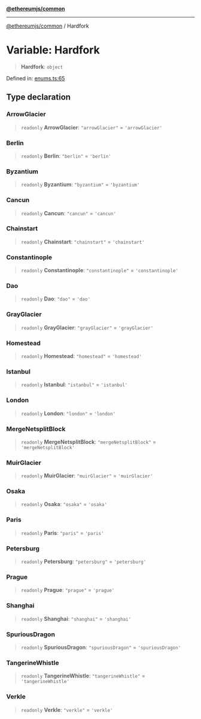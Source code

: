 [**@ethereumjs/common**](../README.md)

***

[@ethereumjs/common](../README.md) / Hardfork

# Variable: Hardfork

> **Hardfork**: `object`

Defined in: [enums.ts:65](https://github.com/ethereumjs/ethereumjs-monorepo/blob/master/packages/common/src/enums.ts#L65)

## Type declaration

### ArrowGlacier

> `readonly` **ArrowGlacier**: `"arrowGlacier"` = `'arrowGlacier'`

### Berlin

> `readonly` **Berlin**: `"berlin"` = `'berlin'`

### Byzantium

> `readonly` **Byzantium**: `"byzantium"` = `'byzantium'`

### Cancun

> `readonly` **Cancun**: `"cancun"` = `'cancun'`

### Chainstart

> `readonly` **Chainstart**: `"chainstart"` = `'chainstart'`

### Constantinople

> `readonly` **Constantinople**: `"constantinople"` = `'constantinople'`

### Dao

> `readonly` **Dao**: `"dao"` = `'dao'`

### GrayGlacier

> `readonly` **GrayGlacier**: `"grayGlacier"` = `'grayGlacier'`

### Homestead

> `readonly` **Homestead**: `"homestead"` = `'homestead'`

### Istanbul

> `readonly` **Istanbul**: `"istanbul"` = `'istanbul'`

### London

> `readonly` **London**: `"london"` = `'london'`

### MergeNetsplitBlock

> `readonly` **MergeNetsplitBlock**: `"mergeNetsplitBlock"` = `'mergeNetsplitBlock'`

### MuirGlacier

> `readonly` **MuirGlacier**: `"muirGlacier"` = `'muirGlacier'`

### Osaka

> `readonly` **Osaka**: `"osaka"` = `'osaka'`

### Paris

> `readonly` **Paris**: `"paris"` = `'paris'`

### Petersburg

> `readonly` **Petersburg**: `"petersburg"` = `'petersburg'`

### Prague

> `readonly` **Prague**: `"prague"` = `'prague'`

### Shanghai

> `readonly` **Shanghai**: `"shanghai"` = `'shanghai'`

### SpuriousDragon

> `readonly` **SpuriousDragon**: `"spuriousDragon"` = `'spuriousDragon'`

### TangerineWhistle

> `readonly` **TangerineWhistle**: `"tangerineWhistle"` = `'tangerineWhistle'`

### Verkle

> `readonly` **Verkle**: `"verkle"` = `'verkle'`
